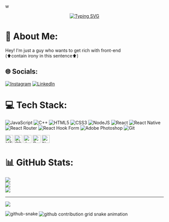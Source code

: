 w<div align="center">
  <a href="https://git.io/typing-svg">
    <img src="https://readme-typing-svg.demolab.com?font=Fira+Code&weight=500&size=22&pause=1000&color=0000cc&center=true&vCenter=true&random=false&width=524&lines=%E2%8A%B9+Welcome+to+my+profile!+%CB%99%E1%B5%95%CB%99+%E2%8A%B9+" alt="Typing SVG">
  </a>
</div>

# 💫 About Me:
Hey! I'm just a guy who wants to get rich with front-end <br>              (⬆️contain irony in this sentence⬆️)


## 🌐 Socials:
[![Instagram](https://img.shields.io/badge/Instagram-%23E4405F.svg?logo=Instagram&logoColor=white)](_r_e_n_a_n__) [![LinkedIn](https://img.shields.io/badge/LinkedIn-%230077B5.svg?logo=linkedin&logoColor=white)](https://www.linkedin.com/in/renan-belchior-b48a84198/) 

# 💻 Tech Stack:
![JavaScript](https://img.shields.io/badge/javascript-%23323330.svg?style=for-the-badge&logo=javascript&logoColor=%23F7DF1E) ![C++](https://img.shields.io/badge/c++-%2300599C.svg?style=for-the-badge&logo=c%2B%2B&logoColor=white) ![HTML5](https://img.shields.io/badge/html5-%23E34F26.svg?style=for-the-badge&logo=html5&logoColor=white) ![CSS3](https://img.shields.io/badge/css3-%231572B6.svg?style=for-the-badge&logo=css3&logoColor=white) ![NodeJS](https://img.shields.io/badge/node.js-6DA55F?style=for-the-badge&logo=node.js&logoColor=white) ![React](https://img.shields.io/badge/react-%2320232a.svg?style=for-the-badge&logo=react&logoColor=%2361DAFB) ![React Native](https://img.shields.io/badge/react_native-%2320232a.svg?style=for-the-badge&logo=react&logoColor=%2361DAFB) ![React Router](https://img.shields.io/badge/React_Router-CA4245?style=for-the-badge&logo=react-router&logoColor=white) ![React Hook Form](https://img.shields.io/badge/React%20Hook%20Form-%23EC5990.svg?style=for-the-badge&logo=reacthookform&logoColor=white) ![Adobe Photoshop](https://img.shields.io/badge/adobe%20photoshop-%2331A8FF.svg?style=for-the-badge&logo=adobe%20photoshop&logoColor=white) ![Git](https://img.shields.io/badge/git-%23F05033.svg?style=for-the-badge&logo=git&logoColor=white)

<img height="25" src="https://user-images.githubusercontent.com/25181517/192158954-f88b5814-d510-4564-b285-dff7d6400dad.png" alt="HTML" title="HTML" /> <img height="25" src="https://user-images.githubusercontent.com/25181517/183898674-75a4a1b1-f960-4ea9-abcb-637170a00a75.png" alt="CSS" title="CSS" /> <img height="25" src="https://user-images.githubusercontent.com/25181517/117447155-6a868a00-af3d-11eb-9cfe-245df15c9f3f.png" alt="JavaScript" title="JavaScript" /> <img height="25" src="https://user-images.githubusercontent.com/25181517/183897015-94a058a6-b86e-4e42-a37f-bf92061753e5.png" alt="React" title="React" /> <img height="25" src="https://user-images.githubusercontent.com/25181517/183568594-85e280a7-0d7e-4d1a-9028-c8c2209e073c.png" alt="Node.js" title="Node.js" />

# 📊 GitHub Stats:
![](https://github-readme-stats.vercel.app/api?username=rbelchioroliv&theme=dark&hide_border=false&include_all_commits=false&count_private=false)<br/>
![](https://github-readme-streak-stats.herokuapp.com/?user=rbelchioroliv&theme=dark&hide_border=false)<br/>
![](https://github-readme-stats.vercel.app/api/top-langs/?username=rbelchioroliv&theme=dark&hide_border=false&include_all_commits=false&count_private=false&layout=compact)

---
[![](https://visitcount.itsvg.in/api?id=rbelchioroliv&icon=0&color=0)](https://visitcount.itsvg.in)


<picture>
  <source media="(prefers-color-scheme: dark)" srcset="github-snake-dark.svg" />
  <source media="(prefers-color-scheme: light)" srcset="github-snake.svg" />
  <img alt="github-snake" src="github-snake.svg" />
</picture>


<picture align="center">
  <source media="(prefers-color-scheme: dark)" srcset="https://raw.githubusercontent.com/rbelchioroliv/rbelchioroliv/output/github-contribution-grid-snake-dark.svg">
  <source media="(prefers-color-scheme: light)" srcset="https://raw.githubusercontent.com/rbelchioroliv/rbelchioroliv/output/github-contribution-grid-snake-dark.svg">
  <img align="center" alt="github contribution grid snake animation" src="https://raw.githubusercontent.com/rbelchioroliv/mari4souza/output/github-contribution-grid-snake.svg">
</picture>

<!-- Proudly created with GPRM ( https://gprm.itsvg.in ) -->
